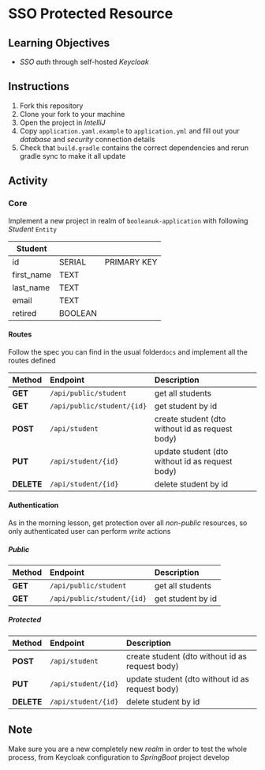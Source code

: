# SSO Protected Resource
## Learning Objectives

- *SSO auth* through self-hosted *Keycloak*

## Instructions

1. Fork this repository
2. Clone your fork to your machine
3. Open the project in *IntelliJ*
4. Copy `application.yaml.example` to `application.yml` and fill out your *database* and *security* connection details
5. Check that `build.gradle` contains the correct dependencies and rerun gradle sync to make it all update

## Activity
### Core
Implement a new project in realm of `booleanuk-application` with following *Student* `Entity`

| Student    |         |             |
| ---------- | ------- | ----------- |
| id         | SERIAL  | PRIMARY KEY |
| first_name | TEXT    |             |
| last_name  | TEXT    |             |
| email      | TEXT    |             |
| retired    | BOOLEAN |             |

#### Routes
Follow the spec you can find in the usual folder`docs` and implement all the routes defined

| Method     | Endpoint                   | Description                                     |
| :--------- | :------------------------- | :---------------------------------------------- |
| **GET**    | `/api/public/student`      | get all students                                |
| **GET**    | `/api/public/student/{id}` | get student by id                               |
| **POST**   | `/api/student`             | create student (dto without id as request body) |
| **PUT**    | `/api/student/{id}`        | update student (dto without id as request body) |
| **DELETE** | `/api/student/{id}`        | delete student by id                            |

#### Authentication
As in the morning lesson, get protection over all *non-public* resources, so only authenticated user can perform *write* actions

##### Public

| Method     | Endpoint                   | Description                                     |
| :--------- | :------------------------- | :---------------------------------------------- |
| **GET**    | `/api/public/student`      | get all students                                |
| **GET**    | `/api/public/student/{id}` | get student by id                               |

##### Protected

| Method     | Endpoint                   | Description                                     |
| :--------- | :------------------------- | :---------------------------------------------- |
| **POST**   | `/api/student`             | create student (dto without id as request body) |
| **PUT**    | `/api/student/{id}`        | update student (dto without id as request body) |
| **DELETE** | `/api/student/{id}`        | delete student by id                            |

## Note
Make sure you are a new completely new *realm* in order to test the whole process, from Keycloak configuration to *SpringBoot* project develop
